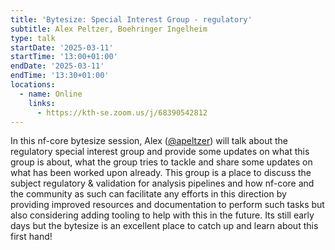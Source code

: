 ```yaml
---
title: 'Bytesize: Special Interest Group - regulatory'
subtitle: Alex Peltzer, Boehringer Ingelheim
type: talk
startDate: '2025-03-11'
startTime: '13:00+01:00'
endDate: '2025-03-11'
endTime: '13:30+01:00'
locations:
  - name: Online
    links:
      - https://kth-se.zoom.us/j/68390542812
---
```


In this nf-core bytesize session, Alex ([@apeltzer](https://github.com/apeltzer)) will talk about the regulatory special interest group and provide some updates on what this group is about, what the group tries to tackle and share some updates on what has been worked upon already. This group is a place to discuss the subject regulatory & validation for analysis pipelines and how nf-core and the community as such can facilitate any efforts in this direction by providing improved resources and documentation to perform such tasks but also considering adding tooling to help with this in the future. Its still early days but the bytesize is an excellent place to catch up and learn about this first hand!
